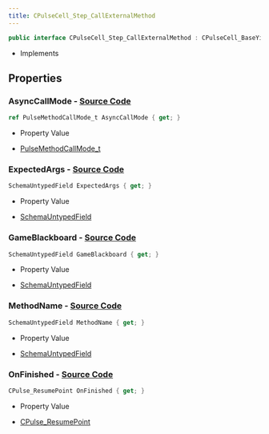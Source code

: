 ```yaml
---
title: CPulseCell_Step_CallExternalMethod
---
```


```csharp
public interface CPulseCell_Step_CallExternalMethod : CPulseCell_BaseYieldingInflow, CPulseCell_BaseFlow, CPulseCell_Base, ISchemaClass<CPulseCell_Base>, ISchemaClass<CPulseCell_BaseFlow>, ISchemaClass<CPulseCell_BaseYieldingInflow>, ISchemaClass<CPulseCell_Step_CallExternalMethod>, ISchemaField, ISchemaClass, INativeHandle
```

- Implements

## Properties

### **AsyncCallMode** - [Source Code](https://github.com/swiftly-solution/swiftlys2/blob/main/managed/src/SwiftlyS2.Generated/Schemas/Interfaces/CPulseCell_Step_CallExternalMethod.cs#L25)

```csharp
ref PulseMethodCallMode_t AsyncCallMode { get; }
```

- Property Value

- [PulseMethodCallMode_t](/docs/api/shared/schemadefinitions/pulsemethodcallmode_t)

### **ExpectedArgs** - [Source Code](https://github.com/swiftly-solution/swiftlys2/blob/main/managed/src/SwiftlyS2.Generated/Schemas/Interfaces/CPulseCell_Step_CallExternalMethod.cs#L23)

```csharp
SchemaUntypedField ExpectedArgs { get; }
```

- Property Value

- [SchemaUntypedField](/docs/api/shared/schemas/schemauntypedfield)

### **GameBlackboard** - [Source Code](https://github.com/swiftly-solution/swiftlys2/blob/main/managed/src/SwiftlyS2.Generated/Schemas/Interfaces/CPulseCell_Step_CallExternalMethod.cs#L20)

```csharp
SchemaUntypedField GameBlackboard { get; }
```

- Property Value

- [SchemaUntypedField](/docs/api/shared/schemas/schemauntypedfield)

### **MethodName** - [Source Code](https://github.com/swiftly-solution/swiftlys2/blob/main/managed/src/SwiftlyS2.Generated/Schemas/Interfaces/CPulseCell_Step_CallExternalMethod.cs#L17)

```csharp
SchemaUntypedField MethodName { get; }
```

- Property Value

- [SchemaUntypedField](/docs/api/shared/schemas/schemauntypedfield)

### **OnFinished** - [Source Code](https://github.com/swiftly-solution/swiftlys2/blob/main/managed/src/SwiftlyS2.Generated/Schemas/Interfaces/CPulseCell_Step_CallExternalMethod.cs#L27)

```csharp
CPulse_ResumePoint OnFinished { get; }
```

- Property Value

- [CPulse_ResumePoint](/docs/api/shared/schemadefinitions/cpulse_resumepoint)

